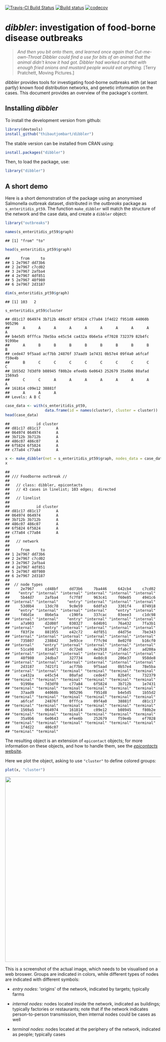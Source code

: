 [![Travis-CI Build Status](https://travis-ci.org/reconhub/dibbler.png?branch=master)](https://travis-ci.org/reconhub/dibbler)
[![Build status](https://ci.appveyor.com/api/projects/status/02rb8c5j288gg6vg/branch/master?svg=true)](https://ci.appveyor.com/project/thibautjombart/dibbler/branch/master)
[![codecov](https://codecov.io/gh/reconhub/dibbler/branch/master/graph/badge.svg)](https://codecov.io/gh/reconhub/dibbler)






*dibbler*: investigation of food-borne disease outbreaks
========================================================

> *And then you bit onto them, and learned once again that Cut-me-own-Throat
>   Dibbler could find a use for bits of an animal that the animal didn't know
>   it had got. Dibbler had worked out that with enough fried onions and mustard
>   people would eat anything.* [Terry Pratchett, Moving Pictures.]

*dibbler* provides tools for investigating food-borne outbreaks with (at least
partly) known food distribution networks, and genetic information on the cases.
This document provides an overview of the package's content.


Installing *dibbler*
-------------
To install the development version from github:

```r
library(devtools)
install_github("thibautjombart/dibbler")
```

The stable version can be installed from CRAN using:

```r
install.packages("dibbler")
```

Then, to load the package, use:

```r
library("dibbler")
```


A short demo
------------

Here is a short demonstration of the package using an anonymised Salmonella
outbreak dataset, distributed in the *outbreaks* package as
`s_enteritidis_pt59`. The function `make_dibbler` will match the structure of
the network and the case data, and create a `dibbler` object:

```r
library("outbreaks")

names(s_enteritidis_pt59$graph)
```

```
## [1] "from" "to"
```

```r
head(s_enteritidis_pt59$graph)
```

```
##     from     to
## 1 2e7967 dd73b6
## 2 2e7967 c7cd02
## 3 2e7967 2afba4
## 4 2e7967 4df851
## 5 2e7967 48f980
## 6 2e7967 2d3187
```

```r
dim(s_enteritidis_pt59$graph)
```

```
## [1] 103   2
```

```r
s_enteritidis_pt59$cluster
```

```
## d81c17 064974 3b712b 486c07 6f5824 c77a84 1f4d22 f951d8 44060b 905296 
##      A      A      A      A      A      A      A      A      A      A 
## b4e5d5 0fffca 78e5ba e45c54 ca432a 0b6e5a ef7028 732379 82b4fc 9199be 
##      A      B      B      B      B      B      B      B      B      B 
## cede47 9f5aad acf7bb 24876f 37aad9 1e7431 0b57e4 09f4a0 a6fcaf f59e4b 
##      B      C      C      C      C      C      C      C      C      C 
## 1b55d2 7d3df0 b08945 f80b2e efee6b 6e0643 252679 35a9b6 80afad 1569a5 
##      C      C      A      A      A      A      A      A      A      A 
## 161814 c09e12 38881f 
##      A      A      A 
## Levels: A B C
```

```r
case_data <- with(s_enteritidis_pt59, 
                  data.frame(id = names(cluster), cluster = cluster))
head(case_data)
```

```
##            id cluster
## d81c17 d81c17       A
## 064974 064974       A
## 3b712b 3b712b       A
## 486c07 486c07       A
## 6f5824 6f5824       A
## c77a84 c77a84       A
```

```r
x <- make_dibbler(net = s_enteritidis_pt59$graph, nodes_data = case_data)
x
```

```
## 
## /// Foodborne outbreak //
## 
##   // class: dibbler, epicontacts
##   // 43 cases in linelist; 103 edges;  directed 
## 
##   // linelist
## 
##            id cluster
## d81c17 d81c17       A
## 064974 064974       A
## 3b712b 3b712b       A
## 486c07 486c07       A
## 6f5824 6f5824       A
## c77a84 c77a84       A
## 
##   // network
## 
##     from     to
## 1 2e7967 dd73b6
## 2 2e7967 c7cd02
## 3 2e7967 2afba4
## 4 2e7967 4df851
## 5 2e7967 48f980
## 6 2e7967 2d3187
## 
##  // node types
##     2e7967     cd48bf     dd73b6     7ba446     642cb4     c7cd02 
##    "entry" "internal" "internal" "internal" "internal" "internal" 
##     5b44d7     2afba4     fc7f8f     963c41     f60e85     4941c6 
## "internal" "internal"    "entry" "internal" "internal" "internal" 
##     53d0b4     13dc78     9c0e59     6ddfa3     3301f4     874918 
##    "entry" "internal" "internal" "internal"    "entry" "internal" 
##     f46d1e     0b6e5a     c190fa     337cac     03eee3     c1dc98 
## "internal" "internal"    "entry" "internal" "internal" "internal" 
##     a7a903     d2d08f     030327     6d4b91     76a432     7fa3b1 
## "internal"    "entry" "internal" "internal" "internal" "internal" 
##     f83f2e     881955     e42c72     4df851     d4d75e     7be343 
## "internal" "internal" "internal" "internal" "internal" "internal" 
##     735807     238842     3e93ce     f7fc94     8e02f0     b16cf0 
## "internal"    "entry" "internal" "internal" "internal" "internal" 
##     51ca98     81e071     dc72e8     4e2918     2fabc7     ad208a 
## "internal" "internal" "internal" "internal" "internal" "internal" 
##     48f980     24dba7     327734     4e8dc8     206e37     958de8 
## "internal" "internal" "internal" "internal" "internal" "internal" 
##     2d3187     7d21f1     acf7bb     9f5aad     0b57e4     78e5ba 
## "internal" "internal" "terminal" "terminal" "terminal" "terminal" 
##     ca432a     e45c54     80afad     cede47     82b4fc     732379 
## "terminal" "terminal" "terminal" "terminal" "terminal" "terminal" 
##     9199be     7d3df0     c77a84     6f5824     3b712b     1e7431 
## "terminal" "terminal" "terminal" "terminal" "terminal" "terminal" 
##     37aad9     44060b     905296     f951d8     b4e5d5     1b55d2 
## "terminal" "terminal" "terminal" "terminal" "terminal" "terminal" 
##     a6fcaf     24876f     0fffca     09f4a0     38881f     d81c17 
## "terminal" "terminal" "terminal" "terminal" "terminal" "terminal" 
##     1569a5     064974     161814     c09e12     b08945     f80b2e 
## "terminal" "terminal" "terminal" "terminal" "terminal" "terminal" 
##     35a9b6     6e0643     efee6b     252679     f59e4b     ef7028 
## "terminal" "terminal" "terminal" "terminal" "terminal" "terminal" 
##     1f4d22     486c07 
## "terminal" "terminal"
```


The resulting object is an extension of `epicontact` objects; for more
information on these objects, and how to handle them, see the [*epicontacts*
website](http://www.repidemicsconsortium.org/epicontacts/).

Here we plot the object, asking to use `"cluster"` to define colored groups:


```r
plot(x, "cluster")
```

<img src="https://github.com/reconhub/dibbler/raw/master/figs/plot_x.png" width="600px">

This is a screenshot of the actual image, which needs to be visualised on a web broswer.
Groups are indicated in colors, while different types of nodes are indicated with different symbols:

- *entry nodes*: 'origins' of the network, indicated by targets; typically farms

- *internal nodes*: nodes located inside the network, indicated as buildings;
   typically factories or restaurants; note that if the network indicates
   person-to-person transmission, then internal nodes could be cases as well

- *terminal nodes*: nodes located at the periphery of the network, indicated as
   people; typically cases



